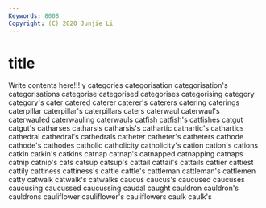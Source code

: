 ```yaml
---
Keywords: 8008
Copyright: (C) 2020 Junjie Li
---
```


# title

Write contents here!!!
y 
categories 
categorisation 
categorisation's 
categorisations 
categorise
categorised 
categorises 
categorising 
category 
category's 
cater 
catered 
caterer 
caterer's 
caterers
catering 
caterings 
caterpillar 
caterpillar's 
caterpillars 
caters 
caterwaul 
caterwaul's 
caterwauled 
caterwauling
caterwauls 
catfish 
catfish's 
catfishes 
catgut 
catgut's 
catharses 
catharsis 
catharsis's 
cathartic
cathartic's 
cathartics 
cathedral 
cathedral's 
cathedrals 
catheter 
catheter's 
catheters 
cathode 
cathode's
cathodes 
catholic 
catholicity 
catholicity's 
cation 
cation's 
cations 
catkin 
catkin's 
catkins
catnap 
catnap's 
catnapped 
catnapping 
catnaps 
catnip 
catnip's 
cats 
catsup 
catsup's
cattail 
cattail's 
cattails 
cattier 
cattiest 
cattily 
cattiness 
cattiness's 
cattle 
cattle's
cattleman 
cattleman's 
cattlemen 
catty 
catwalk 
catwalk's 
catwalks 
caucus 
caucus's 
caucused
caucuses 
caucusing 
caucussed 
caucussing 
caudal 
caught 
cauldron 
cauldron's 
cauldrons 
cauliflower
cauliflower's 
cauliflowers 
caulk 
caulk's 
